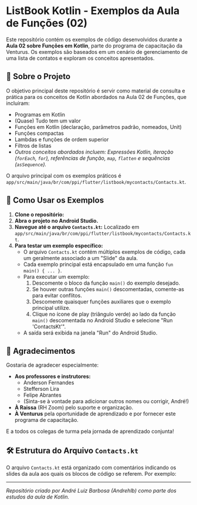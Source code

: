 # ListBook Kotlin - Exemplos da Aula de Funções (02)

Este repositório contém os exemplos de código desenvolvidos durante a **Aula 02 sobre Funções em Kotlin**, parte do programa de capacitação da Venturus. Os exemplos são baseados em um cenário de gerenciamento de uma lista de contatos e exploram os conceitos apresentados.

## 🎯 Sobre o Projeto

O objetivo principal deste repositório é servir como material de consulta e prática para os conceitos de Kotlin abordados na Aula 02 de Funções, que incluíram:

*   Programas em Kotlin
*   (Quase) Tudo tem um valor
*   Funções em Kotlin (declaração, parâmetros padrão, nomeados, Unit)
*   Funções compactas
*   Lambdas e funções de ordem superior
*   Filtros de listas
*   _Outros conceitos abordados incluem: Expressões Kotlin, iteração (`forEach`, `for`), referências de função, `map`, `flatten` e sequências (`asSequence`)._

O arquivo principal com os exemplos práticos é `app/src/main/java/br/com/ppi/flutter/listbook/mycontacts/Contacts.kt`.

## 🚀 Como Usar os Exemplos

1.  **Clone o repositório:**
2.  **Abra o projeto no Android Studio.**
3.  **Navegue até o arquivo `Contacts.kt`:**
    Localizado em `app/src/main/java/br/com/ppi/flutter/listbook/mycontacts/Contacts.kt`.
4.  **Para testar um exemplo específico:**
    *   O arquivo `Contacts.kt` contém múltiplos exemplos de código, cada um geralmente associado a um "Slide" da aula.
    *   Cada exemplo principal está encapsulado em uma função `fun main() { ... }`.
    *   Para executar um exemplo:
        1.  Descomente o bloco da função `main()` do exemplo desejado.
        2.  Se houver outras funções `main()` descomentadas, comente-as para evitar conflitos.
        3.  Descomente quaisquer funções auxiliares que o exemplo principal utilize.
        4.  Clique no ícone de play (triângulo verde) ao lado da função `main()` descomentada no Android Studio e selecione "Run 'ContactsKt'".
    *   A saída será exibida na janela "Run" do Android Studio.

## 🙏 Agradecimentos

Gostaria de agradecer especialmente:

*   **Aos professores e instrutores:**
    *   Anderson Fernandes
    *   Stefferson Lira
    *   Felipe Abrantes
    *   (Sinta-se à vontade para adicionar outros nomes ou corrigir, André!)
*   **À Raissa** (RH Zoom) pelo suporte e organização.
*   **À Venturus** pela oportunidade de aprendizado e por fornecer este programa de capacitação.

E a todos os colegas de turma pela jornada de aprendizado conjunta!

## 🛠️ Estrutura do Arquivo `Contacts.kt`

O arquivo `Contacts.kt` está organizado com comentários indicando os slides da aula aos quais os blocos de código se referem. Por exemplo:

---

*Repositório criado por André Luiz Barbosa (Andrehlb) como parte dos estudos da aula de Kotlin.*
